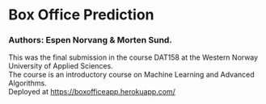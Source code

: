 # Box Office Prediction
### Authors: Espen Norvang & Morten Sund.

This was the final submission in the course DAT158 at the Western Norway University of Applied Sciences.  
The course is an introductory course on Machine Learning and Advanced Algorithms.  
Deployed at https://boxofficeapp.herokuapp.com/